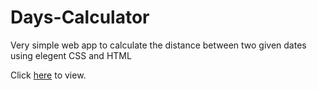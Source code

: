 # Days-Calculator
Very simple web app to calculate the distance between two given dates using elegent CSS and HTML


Click [here](https://adrianlearn.github.io/Days-Calculator/) to view.
